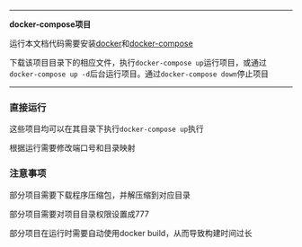 
***

**docker-compose项目**

运行本文档代码需要安装[docker](https://www.runoob.com/docker/docker-tutorial.html)和[docker-compose](https://www.runoob.com/docker/docker-compose.html)

下载该项目目录下的相应文件，执行`docker-compose up`运行项目，或通过`docker-compose up -d`后台运行项目。通过`docker-compose down`停止项目


***
### 直接运行


这些项目均可以在其目录下执行`docker-compose up`执行

根据运行需要修改端口号和目录映射



### 注意事项

部分项目需要下载程序压缩包，并解压缩到对应目录

部分项目需要对项目目录权限设置成777

部分项目在运行时需要自动使用docker build，从而导致构建时间过长